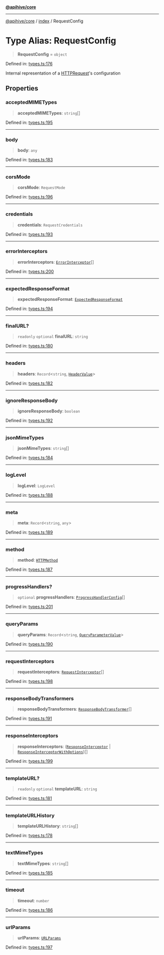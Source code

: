 [**@apihive/core**](../../README.md)

***

[@apihive/core](../../modules.md) / [index](../README.md) / RequestConfig

# Type Alias: RequestConfig

> **RequestConfig** = `object`

Defined in: [types.ts:176](https://github.com/cleverplatypus/apihive-core/blob/917ef8bbf07171bc9393193650ebef9dbc655327/src/types.ts#L176)

Internal representation of a [HTTPRequest](../../HTTPRequest/classes/HTTPRequest.md)'s configuration

## Properties

### acceptedMIMETypes

> **acceptedMIMETypes**: `string`[]

Defined in: [types.ts:195](https://github.com/cleverplatypus/apihive-core/blob/917ef8bbf07171bc9393193650ebef9dbc655327/src/types.ts#L195)

***

### body

> **body**: `any`

Defined in: [types.ts:183](https://github.com/cleverplatypus/apihive-core/blob/917ef8bbf07171bc9393193650ebef9dbc655327/src/types.ts#L183)

***

### corsMode

> **corsMode**: `RequestMode`

Defined in: [types.ts:196](https://github.com/cleverplatypus/apihive-core/blob/917ef8bbf07171bc9393193650ebef9dbc655327/src/types.ts#L196)

***

### credentials

> **credentials**: `RequestCredentials`

Defined in: [types.ts:193](https://github.com/cleverplatypus/apihive-core/blob/917ef8bbf07171bc9393193650ebef9dbc655327/src/types.ts#L193)

***

### errorInterceptors

> **errorInterceptors**: [`ErrorInterceptor`](ErrorInterceptor.md)[]

Defined in: [types.ts:200](https://github.com/cleverplatypus/apihive-core/blob/917ef8bbf07171bc9393193650ebef9dbc655327/src/types.ts#L200)

***

### expectedResponseFormat

> **expectedResponseFormat**: [`ExpectedResponseFormat`](ExpectedResponseFormat.md)

Defined in: [types.ts:194](https://github.com/cleverplatypus/apihive-core/blob/917ef8bbf07171bc9393193650ebef9dbc655327/src/types.ts#L194)

***

### finalURL?

> `readonly` `optional` **finalURL**: `string`

Defined in: [types.ts:180](https://github.com/cleverplatypus/apihive-core/blob/917ef8bbf07171bc9393193650ebef9dbc655327/src/types.ts#L180)

***

### headers

> **headers**: `Record`\<`string`, [`HeaderValue`](HeaderValue.md)\>

Defined in: [types.ts:182](https://github.com/cleverplatypus/apihive-core/blob/917ef8bbf07171bc9393193650ebef9dbc655327/src/types.ts#L182)

***

### ignoreResponseBody

> **ignoreResponseBody**: `boolean`

Defined in: [types.ts:192](https://github.com/cleverplatypus/apihive-core/blob/917ef8bbf07171bc9393193650ebef9dbc655327/src/types.ts#L192)

***

### jsonMimeTypes

> **jsonMimeTypes**: `string`[]

Defined in: [types.ts:184](https://github.com/cleverplatypus/apihive-core/blob/917ef8bbf07171bc9393193650ebef9dbc655327/src/types.ts#L184)

***

### logLevel

> **logLevel**: `LogLevel`

Defined in: [types.ts:188](https://github.com/cleverplatypus/apihive-core/blob/917ef8bbf07171bc9393193650ebef9dbc655327/src/types.ts#L188)

***

### meta

> **meta**: `Record`\<`string`, `any`\>

Defined in: [types.ts:189](https://github.com/cleverplatypus/apihive-core/blob/917ef8bbf07171bc9393193650ebef9dbc655327/src/types.ts#L189)

***

### method

> **method**: [`HTTPMethod`](HTTPMethod.md)

Defined in: [types.ts:187](https://github.com/cleverplatypus/apihive-core/blob/917ef8bbf07171bc9393193650ebef9dbc655327/src/types.ts#L187)

***

### progressHandlers?

> `optional` **progressHandlers**: [`ProgressHandlerConfig`](ProgressHandlerConfig.md)[]

Defined in: [types.ts:201](https://github.com/cleverplatypus/apihive-core/blob/917ef8bbf07171bc9393193650ebef9dbc655327/src/types.ts#L201)

***

### queryParams

> **queryParams**: `Record`\<`string`, [`QueryParameterValue`](QueryParameterValue.md)\>

Defined in: [types.ts:190](https://github.com/cleverplatypus/apihive-core/blob/917ef8bbf07171bc9393193650ebef9dbc655327/src/types.ts#L190)

***

### requestInterceptors

> **requestInterceptors**: [`RequestInterceptor`](RequestInterceptor.md)[]

Defined in: [types.ts:198](https://github.com/cleverplatypus/apihive-core/blob/917ef8bbf07171bc9393193650ebef9dbc655327/src/types.ts#L198)

***

### responseBodyTransformers

> **responseBodyTransformers**: [`ResponseBodyTransformer`](ResponseBodyTransformer.md)[]

Defined in: [types.ts:191](https://github.com/cleverplatypus/apihive-core/blob/917ef8bbf07171bc9393193650ebef9dbc655327/src/types.ts#L191)

***

### responseInterceptors

> **responseInterceptors**: ([`ResponseInterceptor`](ResponseInterceptor.md) \| [`ResponseInterceptorWithOptions`](ResponseInterceptorWithOptions.md))[]

Defined in: [types.ts:199](https://github.com/cleverplatypus/apihive-core/blob/917ef8bbf07171bc9393193650ebef9dbc655327/src/types.ts#L199)

***

### templateURL?

> `readonly` `optional` **templateURL**: `string`

Defined in: [types.ts:181](https://github.com/cleverplatypus/apihive-core/blob/917ef8bbf07171bc9393193650ebef9dbc655327/src/types.ts#L181)

***

### templateURLHistory

> **templateURLHistory**: `string`[]

Defined in: [types.ts:178](https://github.com/cleverplatypus/apihive-core/blob/917ef8bbf07171bc9393193650ebef9dbc655327/src/types.ts#L178)

***

### textMimeTypes

> **textMimeTypes**: `string`[]

Defined in: [types.ts:185](https://github.com/cleverplatypus/apihive-core/blob/917ef8bbf07171bc9393193650ebef9dbc655327/src/types.ts#L185)

***

### timeout

> **timeout**: `number`

Defined in: [types.ts:186](https://github.com/cleverplatypus/apihive-core/blob/917ef8bbf07171bc9393193650ebef9dbc655327/src/types.ts#L186)

***

### urlParams

> **urlParams**: [`URLParams`](URLParams.md)

Defined in: [types.ts:197](https://github.com/cleverplatypus/apihive-core/blob/917ef8bbf07171bc9393193650ebef9dbc655327/src/types.ts#L197)
